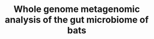 ---
title: "Whole genome metagenomic analysis of the gut microbiome of bats"
collection: research
from: 2024-06-01
to: 2024-08-01
info: "Russian Science Foundation project [№ 23-14-00316](https://rscf.ru/en/project/23-14-00316/)"
venue: "Don State Technical University"
logo: "<img src='/images/research/BatShotMetaFlow.png' width='500px'>"
external_url: https://github.com/PopovIILab/BatShotMetaFlow
---